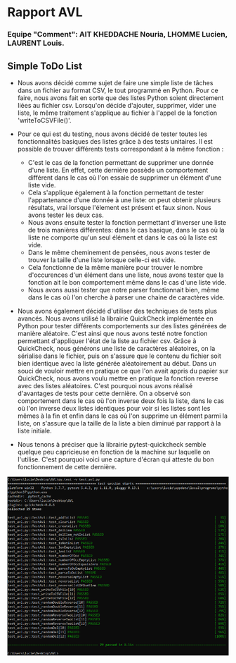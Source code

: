 # Rapport AVL
### Equipe "Comment": AIT KHEDDACHE Nouria, LHOMME Lucien, LAURENT Louis.

## Simple ToDo List

- Nous avons décidé comme sujet de faire une simple liste de tâches dans un fichier au format CSV, le tout programmé en Python. Pour ce faire, nous avons fait en sorte que des listes Python soient directement liées au fichier csv. Lorsqu'on décide d'ajouter, supprimer, vider une liste, le même traitement s'applique au fichier à l'appel de la fonction 'writeToCSVFile()'.

- Pour ce qui est du testing, nous avons décidé de tester toutes les fonctionnalités basiques des listes grâce à des tests unitaires. Il est possible de trouver différents tests correspondant à la même fonction :
    - C'est le cas de la fonction permettant de supprimer une donnée d'une liste. En effet, cette dernière possède un comportement différent dans le cas où l'on essaie de supprimer un élément d'une liste vide.
    - Cela s'applique également à la fonction permettant de tester l'appartenance d'une donnée à une liste: on peut obtenir plusieurs résultats, vrai lorsque l'élement est présent et faux sinon. Nous avons tester les deux cas.
    - Nous avons ensuite tester la fonction permettant d'inverser une liste de trois manières différentes: dans le cas basique, dans le cas où la liste ne comporte qu'un seul élément et dans le cas où la liste est vide.
    - Dans le même cheminement de pensées, nous avons tester de trouver la taille d'une liste lorsque celle-ci est vide.
    - Cela fonctionne de la même manière pour trouver le nombre d'occurences d'un élément dans une liste, nous avons tester que la fonction ait le bon comportement même dans le cas d'une liste vide.
    - Nous avons aussi tester que notre parser fonctionnait bien, même dans le cas où l'on cherche à parser une chaine de caractères vide.

- Nous avons également décidé d'utiliser des techniques de tests plus avancés. Nous avons utilisé la librairie QuickCheck implémentée en Python pour tester différents comportements sur des listes générées de manière aléatoire. C'est ainsi que nous avons testé notre fonction permettant d'appliquer l'état de la liste au fichier csv. Grâce à QuickCheck, nous générons une liste de caractères aléatoires, on la sérialise dans le fichier, puis on s'assure que le contenu du fichier soit bien identique avec la liste générée aléatoirement au début. Dans un souci de vouloir mettre en pratique ce que l'on avait appris du papier sur QuickCheck, nous avons voulu mettre en pratique la fonction reverse avec des listes aléatoires. C'est pourquoi nous avons réalisé d'avantages de tests pour cette dernière. On a observé son comportement dans le cas où l'on inverse deux fois la liste, dans le cas où l'on inverse deux listes identiques pour voir si les listes sont les mêmes à la fin et enfin dans le cas où l'on supprime un élément parmi la liste, on s'assure que la taille de la liste a bien diminué par rapport à la liste initiale. 

- Nous tenons à préciser que la librairie pytest-quickcheck semble quelque peu capricieuse en fonction de la machine sur laquelle on l'utilise. C'est pourquoi voici une capture d'écran qui atteste du bon fonctionnement de cette dernière.

![exécution_des_test](/Tests_avl.png "QuickCheck")
